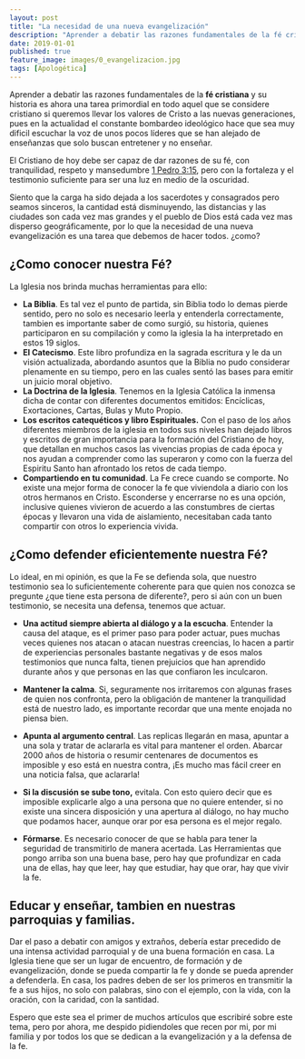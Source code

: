 ```yaml
---
layout: post
title: "La necesidad de una nueva evangelización"
description: "Aprender a debatir las razones fundamentales de la fé cristiana y nuestra historia es ahora una tarea primordial."
date: 2019-01-01
published: true
feature_image: images/0_evangelizacion.jpg
tags: [Apologética]
---
```


Aprender a debatir las razones fundamentales de la **fé cristiana** y su historia es ahora una tarea primordial en todo aquel que se considere cristiano si queremos llevar los valores de Cristo a las nuevas generaciones, pues en la actualidad el constante bombardeo ideológico hace que sea muy dificil escuchar la voz de unos pocos líderes que se han alejado de enseñanzas que solo buscan entretener y no enseñar.

El Cristiano de hoy debe ser capaz de dar razones de su fé, con tranquilidad, respeto y mansedumbre [1 Pedro 3:15](https://www.bibliacatolica.com.br/la-biblia-de-jerusalen/i-pedro/3/), pero con la fortaleza y el testimonio suficiente para ser una luz en medio de la oscuridad.

<!--more-->

Siento que la carga ha sido dejada a los sacerdotes y consagrados pero seamos sinceros, la cantidad está disminuyendo, las distancias y las ciudades son cada vez mas grandes y el pueblo de Dios está cada vez mas disperso geográficamente, por lo que la necesidad de una nueva evangelización es una tarea que debemos de hacer todos. ¿como?

## ¿Como conocer nuestra Fé?

La Iglesia nos brinda muchas herramientas para ello:

- **La Biblia**. Es tal vez el punto de partida, sin Biblia todo lo demas pierde sentido, pero no solo es necesario leerla y entenderla correctamente, tambien es importante saber de como surgió, su historia, quienes participaron en su compilación y como la iglesia la ha interpretado en estos 19 siglos.
- **El Catecismo**. Este libro profundiza en la sagrada escritura y le da un visión actualizada, abordando asuntos que la Biblia no pudo considerar plenamente en su tiempo, pero en las cuales sentó las bases para emitir un juicio moral objetivo.
- **La Doctrina de la Iglesia**. Tenemos en la Iglesia Católica la inmensa dicha de contar con diferentes documentos emitidos: Encíclicas, Exortaciones, Cartas, Bulas y Muto Propio.
- **Los escritos catequéticos y libro Espirituales.** Con el paso de los años diferentes miembros de la iglesia en todos sus niveles han dejado libros y escritos de gran importancia para la formación del Cristiano de hoy, que detallan en muchos casos las vivencias propias de cada época y nos ayudan a comprender como las superaron y como con la fuerza del Espiritu Santo han afrontado los retos de cada tiempo.
- **Compartiendo en tu comunidad**. La Fe crece cuando se comporte. No existe una mejor forma de conocer la fe que viviendola a diario con los otros hermanos en Cristo. Esconderse y encerrarse no es una opción, inclusive quienes vivieron de acuerdo a las constumbres de ciertas épocas y llevaron una vida de aislamiento, necesitaban cada tanto compartir con otros lo experiencia vivida.

## ¿Como defender eficientemente nuestra Fé?

Lo ideal, en mi opinión, es que la Fe se defienda sola, que nuestro testimonio sea lo suficientemente coherente para que quien nos conozca se pregunte ¿que tiene esta persona de diferente?, pero si aún con un buen testimonio, se necesita una defensa, tenemos que actuar.

- **Una actitud siempre abierta al diálogo y a la escucha**. Entender la causa del ataque, es el primer paso para poder actuar, pues muchas veces quienes nos atacan o atacan nuestras creencias, lo hacen a partir de experiencias personales bastante negativas y de esos malos testimonios que nunca falta, tienen prejuicios que han aprendido durante años y que personas en las que confiaron les inculcaron.

- **Mantener la calma**. Si, seguramente nos irritaremos con algunas frases de quien nos confronta, pero la obligación de mantener la tranquilidad está de nuestro lado, es importante recordar que una mente enojada no piensa bien.

- **Apunta al argumento central**. Las replicas llegarán en masa, apuntar a una sola y tratar de aclararla es vital para mantener el orden. Abarcar 2000 años de historia o resumir centenares de documentos es imposible y eso está en nuestra contra, ¡Es mucho mas fácil creer en una noticia falsa, que aclararla! 

- **Si la discusión se sube tono,** evitala. Con esto quiero decir que es imposible explicarle algo a una persona que no quiere entender, si no existe una sincera disposición y una apertura al diálogo, no hay mucho que podamos hacer, aunque orar por esa persona es el mejor regalo.

- **Fórmarse**. Es  necesario conocer de que se habla para tener la seguridad de transmitirlo de manera acertada. Las Herramientas que pongo arriba son una buena base, pero hay que profundizar en cada una de ellas, hay que leer, hay que estudiar, hay que orar, hay que vivir la fe.

## Educar y enseñar, tambien en nuestras parroquias y familias.

Dar el paso a debatir con amigos y extraños, debería estar precedido de una intensa actividad parroquial y de una buena formación en casa. La Iglesia tiene que ser un lugar de encuentro, de formación y de evangelización, donde se pueda compartir la fe y donde se pueda aprender a defenderla. En casa, los padres deben de ser los primeros en transmitir la fe a sus hijos, no solo con palabras, sino con el ejemplo, con la vida, con la oración, con la caridad, con la santidad.

Espero que este sea el primer de muchos artículos que escribiré sobre este tema, pero por ahora, me despido pidiendoles que recen por mi, por mi familia y por todos los que se dedican a la evangelización y a la defensa de la fe.


